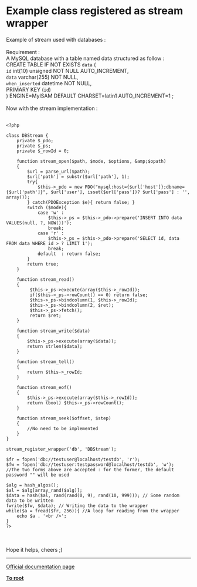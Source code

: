 # Example class registered as stream wrapper



Example of stream used with databases :<br><br>Requirement :<br>A MySQL database with a table named data structured as follow :<br>CREATE TABLE IF NOT EXISTS `data` (<br>  `id` int(10) unsigned NOT NULL AUTO_INCREMENT,<br>  `data` varchar(255) NOT NULL,<br>  `when_inserted` datetime NOT NULL,<br>  PRIMARY KEY (`id`)<br>) ENGINE=MyISAM  DEFAULT CHARSET=latin1 AUTO_INCREMENT=1 ;<br><br>Now with the stream implementation :<br><br>

```
<?php

class DBStream {
    private $_pdo;
    private $_ps;
    private $_rowId = 0;

    function stream_open($path, $mode, $options, &amp;$opath)
    {
        $url = parse_url($path);
        $url['path'] = substr($url['path'], 1);
        try{
            $this->_pdo = new PDO("mysql:host={$url['host']};dbname={$url['path']}", $url['user'], isset($url['pass'])? $url['pass'] : '', array());
        } catch(PDOException $e){ return false; }
        switch ($mode){
            case 'w' : 
                $this->_ps = $this->_pdo->prepare('INSERT INTO data VALUES(null, ?, NOW())');
                break;
            case 'r' : 
                $this->_ps = $this->_pdo->prepare('SELECT id, data FROM data WHERE id > ? LIMIT 1');
                break;
            default  : return false;
        }
        return true;
    }

    function stream_read()
    {
         $this->_ps->execute(array($this->_rowId));
         if($this->_ps->rowCount() == 0) return false;
         $this->_ps->bindcolumn(1, $this->_rowId);
         $this->_ps->bindcolumn(2, $ret);
         $this->_ps->fetch();
         return $ret;
    }

    function stream_write($data)
    {
        $this->_ps->execute(array($data));
        return strlen($data);
    }

    function stream_tell()
    {
        return $this->_rowId;
    }

    function stream_eof()
    {
        $this->_ps->execute(array($this->_rowId));
        return (bool) $this->_ps->rowCount();
    }

    function stream_seek($offset, $step)
    {
        //No need to be implemented
    }
}

stream_register_wrapper('db', 'DBStream');

$fr = fopen('db://testuser@localhost/testdb', 'r');
$fw = fopen('db://testuser:testpassword@localhost/testdb', 'w');
//The two forms above are accepted : for the former, the default password "" will be used

$alg = hash_algos();
$al = $alg[array_rand($alg)];
$data = hash($al, rand(rand(0, 9), rand(10, 999))); // Some random data to be written
fwrite($fw, $data); // Writing the data to the wrapper
while($a = fread($fr, 256)){ //A loop for reading from the wrapper
    echo $a . '<br />';
}
?>
```
<br><br>Hope it helps, cheers ;)  

---

[Official documentation page](https://www.php.net/manual/en/stream.streamwrapper.example-1.php)

**[To root](/README.md)**